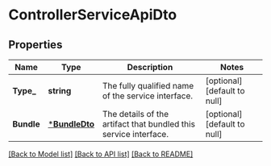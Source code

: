 # ControllerServiceApiDto

## Properties
Name | Type | Description | Notes
------------ | ------------- | ------------- | -------------
**Type_** | **string** | The fully qualified name of the service interface. | [optional] [default to null]
**Bundle** | [***BundleDto**](BundleDTO.md) | The details of the artifact that bundled this service interface. | [optional] [default to null]

[[Back to Model list]](../pkg/nifi/README.md#documentation-for-models) [[Back to API list]](../pkg/nifi/README.md#documentation-for-api-endpoints) [[Back to README]](../pkg/nifi/README.md)



